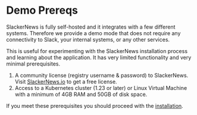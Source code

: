 # Demo Prereqs

SlackerNews is fully self-hosted and it integrates with a few different
systems. Therefore we provide a demo mode that does not require any
connectivity to Slack, your internal systems, or any other services.

This is useful for experimenting with the SlackerNews installation process and
learning about the application. It has very limited functionality and very
minimal prerequisites.

1. A community license (registry username & password) to SlackerNews. Visit
   [SlackerNews.io](https://slackernews.io) to get a free license.
4. Access to a Kubernetes cluster (1.23 or later) or Linux Virtual Machine
   with a minimum of 4GB RAM and 50GB of disk space.

If you meet these prerequisites you should proceed with the
[installation](/supported-installations).
